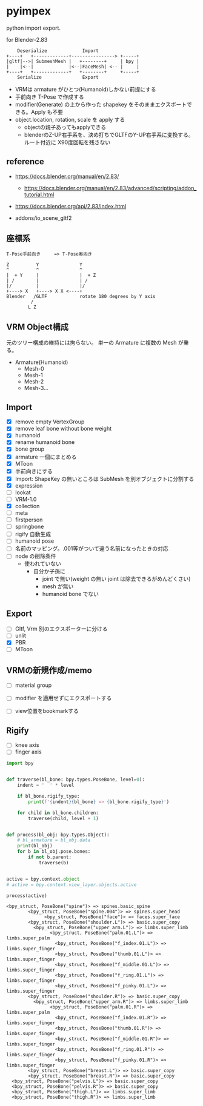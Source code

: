 # pyimpex

python import export.

for Blender-2.83

```
    Deserialize             Import
+----+   +-------------+----------------> +-----+
|gltf|-->| SubmeshMesh |   +--------+     | bpy |
|    |<--|             |<--|FaceMesh| <-- |     |
+----+   +-------------+   +--------+     +-----+
    Serialize               Export
```

* VRMは armature がひとつ(Humanoid)しかない前提にする
* 手前向き T-Pose で作成する
* modifier(Generate) の上から作った shapekey をそのままエクスポートできる。Apply も不要
* object.location, rotation, scale を apply する
  * objectの親子あってもapplyできる
  * blenderのZ-UP右手系を、決め打ちでGLTFのY-UP右手系に変換する。ルート付近に X90度回転を残さない

## reference

* https://docs.blender.org/manual/en/2.83/
  * https://docs.blender.org/manual/en/2.83/advanced/scripting/addon_tutorial.html
* https://docs.blender.org/api/2.83/index.html

* addons/io_scene_gltf2

## 座標系

``` 
T-Pose手前向き     => T-Pose奥向き

Z          Y               Y
^          ^               ^
|  + Y     |               |  + Z
| /        |               | /
|/         |               |/
+----> X   +----> X X <----+
Blender   /GLTF            rotate 180 degrees by Y axis
         /
        L Z
```

## VRM Object構成

元のツリー構成の維持には拘らない。
単一の Armature に複数の Mesh が乗る。

* Armature(Humanoid)
    * Mesh-0
    * Mesh-1
    * Mesh-2
    * Mesh-3...

## Import

* [x] remove empty VertexGroup
* [x] remove leaf bone without bone weight
* [x] humanoid
* [x] rename humanoid bone
* [x] bone group
* [x] armature 一個にまとめる
* [x] MToon
* [x] 手前向きにする
* [x] Import: ShapeKey の無いところは SubMesh を別オブジェクトに分割する
* [x] expression
* [ ] lookat
* [ ] VRM-1.0
* [x] collection
* [ ] meta
* [ ] firstperson
* [ ] springbone
* [ ] rigify 自動生成
* [ ] humanoid pose
* [ ] 名前のマッピング。.001等がついて違う名前になったときの対応
* [ ] node の削除条件
  * 使われていない
    * 自分か子孫に
      * joint で無い(weight の無い joint は除去できるがめんどくさい)
      * mesh が無い
      * humanoid bone でない

## Export

* [ ] Gltf, Vrm 別のエクスポーターに分ける
* [ ] unlit
* [x] PBR
* [ ] MToon

## VRMの新規作成/memo

* [ ] material group
* [ ] modifier を適用せずにエクスポートする
* [ ] view位置をbookmarkする


## Rigify

* [ ] knee axis
* [ ] finger axis

```py
import bpy


def traverse(bl_bone: bpy.types.PoseBone, level=0):
    indent = '  ' * level

    if bl_bone.rigify_type:
        print(f'{indent}{bl_bone} => {bl_bone.rigify_type}')

    for child in bl_bone.children:
        traverse(child, level + 1)


def process(bl_obj: bpy.types.Object):
    # bl_armature = bl_obj.data
    print(bl_obj)
    for b in bl_obj.pose.bones:
        if not b.parent:
            traverse(b)


active = bpy.context.object
# active = bpy.context.view_layer.objects.active

process(active)
```

```
<bpy_struct, PoseBone("spine")> => spines.basic_spine
        <bpy_struct, PoseBone("spine.004")> => spines.super_head
              <bpy_struct, PoseBone("face")> => faces.super_face
        <bpy_struct, PoseBone("shoulder.L")> => basic.super_copy
          <bpy_struct, PoseBone("upper_arm.L")> => limbs.super_limb
                <bpy_struct, PoseBone("palm.01.L")> => limbs.super_palm
                  <bpy_struct, PoseBone("f_index.01.L")> => limbs.super_finger
                  <bpy_struct, PoseBone("thumb.01.L")> => limbs.super_finger
                  <bpy_struct, PoseBone("f_middle.01.L")> => limbs.super_finger
                  <bpy_struct, PoseBone("f_ring.01.L")> => limbs.super_finger
                  <bpy_struct, PoseBone("f_pinky.01.L")> => limbs.super_finger
        <bpy_struct, PoseBone("shoulder.R")> => basic.super_copy
          <bpy_struct, PoseBone("upper_arm.R")> => limbs.super_limb
                <bpy_struct, PoseBone("palm.01.R")> => limbs.super_palm
                  <bpy_struct, PoseBone("f_index.01.R")> => limbs.super_finger
                  <bpy_struct, PoseBone("thumb.01.R")> => limbs.super_finger
                  <bpy_struct, PoseBone("f_middle.01.R")> => limbs.super_finger
                  <bpy_struct, PoseBone("f_ring.01.R")> => limbs.super_finger
                  <bpy_struct, PoseBone("f_pinky.01.R")> => limbs.super_finger
        <bpy_struct, PoseBone("breast.L")> => basic.super_copy
        <bpy_struct, PoseBone("breast.R")> => basic.super_copy
  <bpy_struct, PoseBone("pelvis.L")> => basic.super_copy
  <bpy_struct, PoseBone("pelvis.R")> => basic.super_copy
  <bpy_struct, PoseBone("thigh.L")> => limbs.super_limb
  <bpy_struct, PoseBone("thigh.R")> => limbs.super_limb
```

